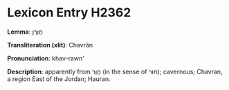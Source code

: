 # Lexicon Entry H2362

**Lemma**: חַוְרָן

**Transliteration (xlit)**: Chavrân

**Pronunciation**: khav-rawn'

**Description**:
apparently from חָוַר (in the sense of חוּר); cavernous; Chavran, a region East of the Jordan; Hauran.
